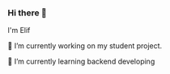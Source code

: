 ### Hi there 👋
I'm Elif

🔭 I’m currently working on my student project.

🌱 I’m currently learning backend developing
<!--
**utopica/utopica** is a ✨ _special_ ✨ repository because its `README.md` (this file) appears on your GitHub profile.

Here are some ideas to get you started:


-->
